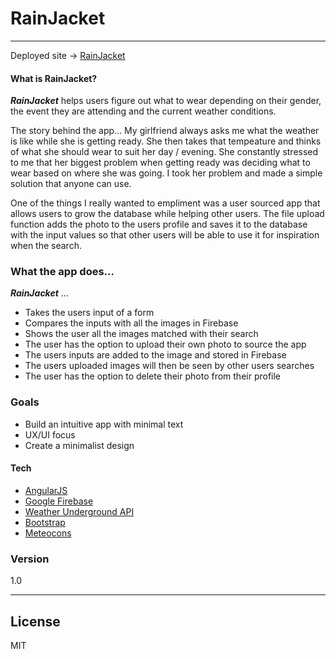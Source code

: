 # RainJacket
---
Deployed site -> [RainJacket](carter-harris.github.io/RainJacket)

#### What is RainJacket?
***RainJacket*** helps users figure out what to wear
depending on their gender, the event they are attending and the current weather conditions.

The story behind the app... My girlfriend always asks me what the weather is like while she is getting ready. She then takes that tempeature and thinks of what she should wear to suit her day / evening. She constantly stressed to me that her biggest problem when getting ready was deciding what to wear based on where she was going. I took her problem and made a simple solution that anyone can use.

One of the things I really wanted to empliment was a user sourced app that allows users to grow the database while helping other users. The file upload function adds the photo to the users profile and saves it to the database with the input values so that other users will be able to use it for inspiration when the search.

### What the app does...
***RainJacket*** ...
 - Takes the users input of a form
 - Compares the inputs with all the images in Firebase
 - Shows the user all the images matched with their search
 - The user has the option to upload their own photo to source the app
 - The users inputs are added to the image and stored in Firebase
 - The users uploaded images will then be seen by other users searches
 - The user has the option to delete their photo from their profile


### Goals
- Build an intuitive app with minimal text
- UX/UI focus
- Create a minimalist design


#### Tech
  - [AngularJS]
  - [Google Firebase]
  - [Weather Underground API]
  - [Bootstrap]
  - [Meteocons]

### Version
1.0

---



License
----

MIT

   [AngularJS]: <http://angularjs.org>
   [jQuery]: <http://jquery.com>
   [Google Firebase]: <https://firebase.google.com>
   [Bootstrap]: <http://getbootstrap.com>
   [Weather Underground API]: <https://www.wunderground.com/weather/api/>
   [Meteocons]: <http://www.alessioatzeni.com/meteocons/>
